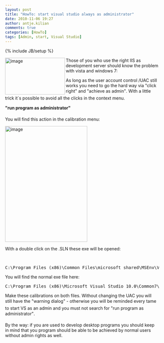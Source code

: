 ```yaml
---
layout: post
title: "HowTo: start visual studio always as administrator"
date: 2010-11-06 19:27
author: antje.kilian
comments: true
categories: [HowTo]
tags: [Admin, start, Visual Studio]
---
```

{% include JB/setup %}
<p><img title="image" border="0" alt="image" align="left" src="http://code-inside.de/blog/wp-content/uploads/image_thumb156.png" width="196" height="120" />Those of you who use the right IIS as development server should know the problem with vista and windows 7:</p>  <p>As long as the user account control /UAC still works you need to go the hard way via "click right" and "achieve as admin". With a little trick it´s possible to avoid all the clicks in the context menu. </p> <!--more-->  <p></p>  <p><b>"run program as administrator"</b></p>  <p>You will find this action in the calibration menu:</p>  <p><img title="image" border="0" alt="image" src="http://code-inside.de/blog/wp-content/uploads/image_thumb157.png" width="269" height="378" /></p>  <p>With a double click on the .SLN these exe will be opened:</p>  <p>&#160;</p>  <p></p>  <div style="padding-bottom: 0px; margin: 0px; padding-left: 0px; padding-right: 0px; display: inline; float: none; padding-top: 0px" id="scid:812469c5-0cb0-4c63-8c15-c81123a09de7:77ccb5e2-c103-42d3-a3c7-a4ed12049c81" class="wlWriterEditableSmartContent"><pre name="code" class="c#">C:\Program Files (x86)\Common Files\microsoft shared\MSEnv\VSLauncher.exe
</pre></div>

<p></p>

<p>You will find the normal exe file here:</p>

<div style="padding-bottom: 0px; margin: 0px; padding-left: 0px; padding-right: 0px; display: inline; float: none; padding-top: 0px" id="scid:812469c5-0cb0-4c63-8c15-c81123a09de7:867416fd-76b7-4090-a6fc-a8cbf1036169" class="wlWriterEditableSmartContent"><pre name="code" class="c#">C:\Program Files (x86)\Microsoft Visual Studio 10.0\Common7\IDE\devenv.exe</pre></div>

<p>Make these calibrations on both files. Without changing the UAC you will still have the "warning dialog" - otherwise you will be reminded every tame to start VS as an admin and you must not search for "run program as administrator". </p>

<p>By the way: if you are used to develop desktop programs you should keep in mind that you program should be able to be achieved by normal users without admin rights as well. </p>
